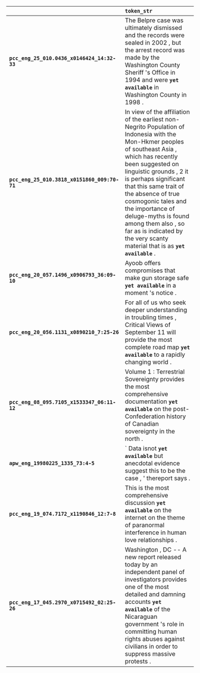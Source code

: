 |                                              | `token_str`                                                                                                                                                                                                                                                                                                                                                                                                                          |
|:---------------------------------------------|:-------------------------------------------------------------------------------------------------------------------------------------------------------------------------------------------------------------------------------------------------------------------------------------------------------------------------------------------------------------------------------------------------------------------------------------|
| **`pcc_eng_25_010.0436_x0146424_14:32-33`**  | The Belpre case was ultimately dismissed and the records were sealed in 2002 , but the arrest record was made by the Washington County Sheriff 's Office in 1994 and were __``yet available``__ in Washington County in 1998 .                                                                                                                                                                                                       |
| **`pcc_eng_25_010.3818_x0151860_009:70-71`** | In view of the affiliation of the earliest non-Negrito Population of Indonesia with the Mon-Hkmer peoples of southeast Asia , which has recently been suggested on linguistic grounds , 2 it is perhaps significant that this same trait of the absence of true cosmogonic tales and the importance of deluge-myths is found among them also , so far as is indicated by the very scanty material that is as __``yet available``__ . |
| **`pcc_eng_20_057.1496_x0906793_36:09-10`**  | Ayoob offers compromises that make gun storage safe __``yet available``__ in a moment 's notice .                                                                                                                                                                                                                                                                                                                                    |
| **`pcc_eng_20_056.1131_x0890210_7:25-26`**   | For all of us who seek deeper understanding in troubling times , Critical Views of September 11 will provide the most complete road map __``yet available``__ to a rapidly changing world .                                                                                                                                                                                                                                          |
| **`pcc_eng_08_095.7105_x1533347_06:11-12`**  | Volume 1 : Terrestrial Sovereignty provides the most comprehensive documentation __``yet available``__ on the post-Confederation history of Canadian sovereignty in the north .                                                                                                                                                                                                                                                      |
| **`apw_eng_19980225_1335_73:4-5`**           | ` Data isnot __``yet available``__ but anecdotal evidence suggest this to be the case , ' thereport says .                                                                                                                                                                                                                                                                                                                           |
| **`pcc_eng_19_074.7172_x1190846_12:7-8`**    | This is the most comprehensive discussion __``yet available``__ on the internet on the theme of paranormal interference in human love relationships .                                                                                                                                                                                                                                                                                |
| **`pcc_eng_17_045.2970_x0715492_02:25-26`**  | Washington , DC -- A new report released today by an independent panel of investigators provides one of the most detailed and damning accounts __``yet available``__ of the Nicaraguan government 's role in committing human rights abuses against civilians in order to suppress massive protests .                                                                                                                                |